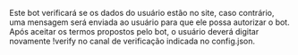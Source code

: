 Este bot verificará se os dados do usuário estão no site, caso contrário, uma mensagem será enviada ao usuário para que ele possa autorizar o bot. Após aceitar os termos propostos pelo bot, o usuário deverá digitar novamente !verify no canal de verificação indicada no config.json.
